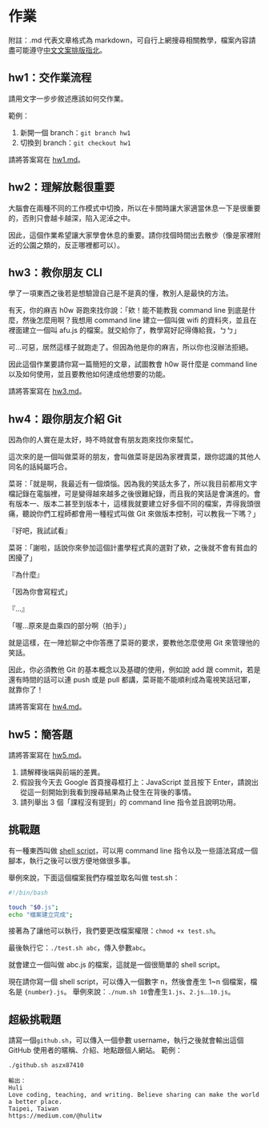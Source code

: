 # 作業

附註：.md 代表文章格式為 markdown，可自行上網搜尋相關教學，檔案內容請盡可能遵守[中文文案排版指北](https://github.com/sparanoid/chinese-copywriting-guidelines)。

## hw1：交作業流程

請用文字一步步敘述應該如何交作業。

範例：

1. 新開一個 branch：`git branch hw1`
2. 切換到 branch：`git checkout hw1`

請將答案寫在 [hw1.md](hw1.md)。

## hw2：理解放鬆很重要

大腦會在兩種不同的工作模式中切換，所以在卡關時讓大家適當休息一下是很重要的，否則只會越卡越深，陷入泥淖之中。

因此，這個作業希望讓大家學會休息的重要。請你找個時間出去散步（像是家裡附近的公園之類的，反正哪裡都可以）。

## hw3：教你朋友 CLI

學了一項東西之後若是想驗證自己是不是真的懂，教別人是最快的方法。

有天，你的麻吉 h0w 哥跑來找你說：「欸！能不能教我 command line 到底是什麼，然後怎麼用啊？我想用 command line 建立一個叫做 wifi 的資料夾，並且在裡面建立一個叫 afu.js 的檔案。就交給你了，教學寫好記得傳給我，ㄅㄅ」

可...可惡，居然這樣子就跑走了。但因為他是你的麻吉，所以你也沒辦法拒絕。

因此這個作業要請你寫一篇簡短的文章，試圖教會 h0w 哥什麼是 command line 以及如何使用，並且要教他如何達成他想要的功能。

請將答案寫在 [hw3.md](hw3.md)。

## hw4：跟你朋友介紹 Git

因為你的人實在是太好，時不時就會有朋友跑來找你來幫忙。

這次來的是一個叫做菜哥的朋友，會叫做菜哥是因為家裡賣菜，跟你認識的其他人同名的話純屬巧合。

菜哥：「就是啊，我最近有一個煩惱。因為我的笑話太多了，所以我目前都用文字檔記錄在電腦裡，可是變得越來越多之後很難紀錄，而且我的笑話是會演進的。會有版本一、版本二甚至到版本十，這樣我就要建立好多個不同的檔案，弄得我頭很痛，聽說你們工程師都會用一種程式叫做 Git 來做版本控制，可以教我一下嗎？」

『好吧，我試試看』

菜哥：「謝啦，話說你來參加這個計畫學程式真的選對了欸，之後就不會有貧血的困擾了」

『為什麼』

「因為你會寫程式」

『...』

「喔...原來是血乘四的部分啊（拍手）」

就是這樣，在一陣尬聊之中你答應了菜哥的要求，要教他怎麼使用 Git 來管理他的笑話。

因此，你必須教他 Git 的基本概念以及基礎的使用，例如說 add 跟 commit，若是還有時間的話可以連 push 或是 pull 都講，菜哥能不能順利成為電視笑話冠軍，就靠你了！

請將答案寫在 [hw4.md](hw4.md)。

## hw5：簡答題
請將答案寫在 [hw5.md](hw5.md)。

1. 請解釋後端與前端的差異。
2. 假設我今天去 Google 首頁搜尋框打上：JavaScript 並且按下 Enter，請說出從這一刻開始到我看到搜尋結果為止發生在背後的事情。
3. 請列舉出 3 個「課程沒有提到」的 command line 指令並且說明功用。

## 挑戰題

有一種東西叫做 [shell script](http://linux.vbird.org/linux_basic/0340bashshell-scripts.php)，可以用 command line 指令以及一些語法寫成一個腳本，執行之後可以很方便地做很多事。

舉例來說，下面這個檔案我們存檔並取名叫做 test.sh：

``` bash
#!/bin/bash

touch "$0.js";
echo "檔案建立完成";
```

接著為了讓他可以執行，我們要更改檔案權限：`chmod +x test.sh`。

最後執行它：`./test.sh abc`，傳入參數`abc`。

就會建立一個叫做 abc.js 的檔案，這就是一個很簡單的 shell script。

現在請你寫一個 shell script，可以傳入一個數字 n，然後會產生 1~n 個檔案，檔名是 `{number}.js`。
舉例來說：`./num.sh 10`會產生`1.js`、`2.js`...`10.js`。
## 超級挑戰題
請寫一個`github.sh`，可以傳入一個參數 username，執行之後就會輸出這個 GitHub 使用者的暱稱、介紹、地點跟個人網站。
範例：
```
./github.sh aszx87410

輸出：
Huli
Love coding, teaching, and writing. Believe sharing can make the world a better place.
Taipei, Taiwan
https://medium.com/@hulitw
```
